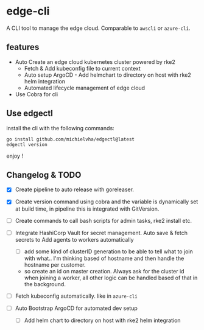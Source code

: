 # edge-cli

A CLI tool to manage the edge cloud. Comparable to `awscli` or `azure-cli`.

## features

- Auto Create an edge cloud kubernetes cluster powered by rke2
    - Fetch & Add kubeconfig file to current context
    - Auto setup ArgoCD - Add helmchart to directory on host with rke2 helm integration
    - Automated lifecycle management of edge cloud
- Use Cobra for cli

## Use edgectl

install the cli with the following commands:
```shell
go install github.com/michielvha/edgectl@latest
edgectl version
```
enjoy !


## Changelog & TODO

- [x] Create pipeline to auto release with goreleaser.
- [x] Create version command using cobra and the variable is dynamically set at build time, in pipeline this is integrated with GitVersion.

- [ ] Create commands to call bash scripts for admin tasks, rke2 install etc.
- [ ] Integrate HashiCorp Vault for secret management. Auto save & fetch secrets to Add agents to workers automatically
  - [ ] add some kind of clusterID generation to be able to tell what to join with what.. I'm thinking based of hostname and then handle the hostname per customer.
  - so create an id on master creation. Always ask for the cluster id when joining a worker, all other logic can be handled based of that in the background.
- [ ] Fetch kubeconfig automatically. like in ``azure-cli``

- [ ] Auto Bootstrap ArgoCD for automated dev setup
  - [ ] Add helm chart to directory on host with rke2 helm integration